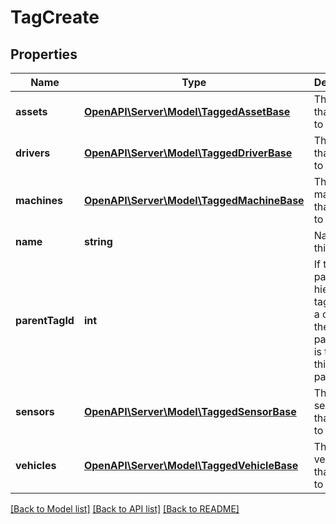 # TagCreate

## Properties
Name | Type | Description | Notes
------------ | ------------- | ------------- | -------------
**assets** | [**OpenAPI\Server\Model\TaggedAssetBase**](TaggedAssetBase.md) | The assets that belong to this tag. | [optional] 
**drivers** | [**OpenAPI\Server\Model\TaggedDriverBase**](TaggedDriverBase.md) | The drivers that belong to this tag. | [optional] 
**machines** | [**OpenAPI\Server\Model\TaggedMachineBase**](TaggedMachineBase.md) | The machines that belong to this tag. | [optional] 
**name** | **string** | Name of this tag. | 
**parentTagId** | **int** | If this tag is part a hierarchical tag tree as a child tag, the parentTagId is the ID of this tag&#39;s parent tag. | [optional] 
**sensors** | [**OpenAPI\Server\Model\TaggedSensorBase**](TaggedSensorBase.md) | The sensors that belong to this tag. | [optional] 
**vehicles** | [**OpenAPI\Server\Model\TaggedVehicleBase**](TaggedVehicleBase.md) | The vehicles that belong to this tag. | [optional] 

[[Back to Model list]](../README.md#documentation-for-models) [[Back to API list]](../README.md#documentation-for-api-endpoints) [[Back to README]](../README.md)


